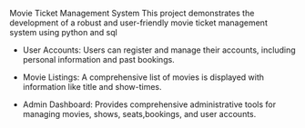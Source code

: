 Movie Ticket Management System 
This project demonstrates the development of a robust and user-friendly movie ticket management system using python and sql

- User Accounts: Users can register and manage their accounts, including personal information and past bookings.

- Movie Listings: A comprehensive list of movies is displayed with information like title and show-times.

- Admin Dashboard: Provides comprehensive administrative tools for managing movies, shows, seats,bookings, and user accounts.


